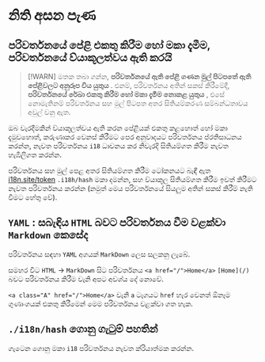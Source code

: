 # නිති අසන පැණ

## පරිවර්තනයේ පේළි එකතු කිරීම හෝ මකා දැමීම, පරිවර්තනයේ ව්යාකූලත්වය ඇති කරයි

> [!WARN]
> මතක තබා ගන්න, **පරිවර්තනයේ ඇති පේළි ගණන මුල් පිටපතේ ඇති පේළිවලට අනුරූප විය යුතුය** .
> එනම්, පරිවර්තනය අතින් සකස් කිරීමේදී, **පරිවර්තනයේ රේඛා එකතු කිරීම හෝ මකා දැමීම නොකළ යුතුය** , එසේ නොමැතිනම් පරිවර්තනය සහ මුල් පිටපත අතර සිතියම්කරණ සම්බන්ධතාවය අවුල් වනු ඇත.

ඔබ වැරදීමකින් ව්යාකූලත්වය ඇති කරන පේළියක් එකතු කළහොත් හෝ මකා දැමුවහොත්, කරුණාකර වෙනස් කිරීමට පෙර අනුවාදයට පරිවර්තනය ප්රතිසාධනය කරන්න, නැවත පරිවර්තනය `i18` ධාවනය කර නිවැරදි සිතියම්ගත කිරීම නැවත හැඹිලිගත කරන්න.

පරිවර්තනය සහ මුල් පෙළ අතර සිතියම්ගත කිරීම ටෝකනයට බැඳී ඇත [i18n.site/token](//i18n.site/token) `.i18h/hash` මකා දමන්න, සහ ව්යාකූල සිතියම්ගත කිරීම ඉවත් කිරීමට නැවත පරිවර්තනය කරන්න (නමුත් මෙය පරිවර්තනයේ සියලුම අතින් සකස් කිරීම් නැති වීමට හේතු වේ).

## `YAML` : සබැඳිය `HTML` බවට පරිවර්තනය වීම වළක්වා `Markdown` කෙසේද

පරිවර්තනය සඳහා `YAML` අගයක් `MarkDown` ලෙස සලකනු ලැබේ.

සමහර විට `HTML` → `MarkDown` සිට පරිවර්තනය `<a href="/">Home</a>` `[Home](/)` බවට පරිවර්තනය කිරීම වැනි අපට අවශ්ය දේ නොවේ.

`<a class="A" href="/">Home</a>` වැනි `a` ටැගයට `href` හැර වෙනත් ඕනෑම ගුණාංගයක් එකතු කිරීමෙන් මෙම පරිවර්තනය වළක්වා ගත හැක.

## `./i18n/hash` ගොනු ගැටුම් පහතින්

ගැටෙන ගොනු මකා `i18` පරිවර්තනය නැවත ක්රියාත්මක කරන්න.